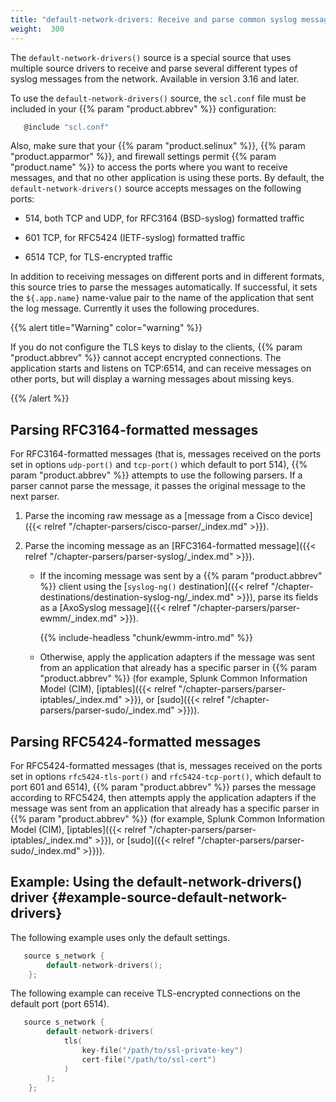 ```yaml
---
title: "default-network-drivers: Receive and parse common syslog messages"
weight:  300
---
```

<!-- DISCLAIMER: This file is based on the syslog-ng Open Source Edition documentation https://github.com/balabit/syslog-ng-ose-guides/commit/2f4a52ee61d1ea9ad27cb4f3168b95408fddfdf2 and is used under the terms of The syslog-ng Open Source Edition Documentation License. The file has been modified by Axoflow. -->

The `default-network-drivers()` source is a special source that uses multiple source drivers to receive and parse several different types of syslog messages from the network. Available in version 3.16 and later.

To use the `default-network-drivers()` source, the `scl.conf` file must be included in your {{% param "product.abbrev" %}} configuration:

```c
   @include "scl.conf"
```

Also, make sure that your {{% param "product.selinux" %}}, {{% param "product.apparmor" %}}, and firewall settings permit {{% param "product.name" %}} to access the ports where you want to receive messages, and that no other application is using these ports. By default, the `default-network-drivers()` source accepts messages on the following ports:

  - 514, both TCP and UDP, for RFC3164 (BSD-syslog) formatted traffic

  - 601 TCP, for RFC5424 (IETF-syslog) formatted traffic

  - 6514 TCP, for TLS-encrypted traffic

In addition to receiving messages on different ports and in different formats, this source tries to parse the messages automatically. If successful, it sets the `${.app.name}` name-value pair to the name of the application that sent the log message. Currently it uses the following procedures.

{{% alert title="Warning" color="warning" %}}

If you do not configure the TLS keys to dislay to the clients, {{% param "product.abbrev" %}} cannot accept encrypted connections. The application starts and listens on TCP:6514, and can receive messages on other ports, but will display a warning messages about missing keys.

{{% /alert %}}


## Parsing RFC3164-formatted messages

For RFC3164-formatted messages (that is, messages received on the ports set in options `udp-port()` and `tcp-port()` which default to port 514), {{% param "product.abbrev" %}} attempts to use the following parsers. If a parser cannot parse the message, it passes the original message to the next parser.

1.  Parse the incoming raw message as a [message from a Cisco device]({{< relref "/chapter-parsers/cisco-parser/_index.md" >}}).

2.  Parse the incoming message as an [RFC3164-formatted message]({{< relref "/chapter-parsers/parser-syslog/_index.md" >}}).
    
      - If the incoming message was sent by a {{% param "product.abbrev" %}} client using the [`syslog-ng()` destination]({{< relref "/chapter-destinations/destination-syslog-ng/_index.md" >}}), parse its fields as a [AxoSyslog message]({{< relref "/chapter-parsers/parser-ewmm/_index.md" >}}).
        
        {{% include-headless "chunk/ewmm-intro.md" %}}
    
      - Otherwise, apply the application adapters if the message was sent from an application that already has a specific parser in {{% param "product.abbrev" %}} (for example, Splunk Common Information Model (CIM), [iptables]({{< relref "/chapter-parsers/parser-iptables/_index.md" >}}), or [sudo]({{< relref "/chapter-parsers/parser-sudo/_index.md" >}})).



## Parsing RFC5424-formatted messages

For RFC5424-formatted messages (that is, messages received on the ports set in options `rfc5424-tls-port()` and `rfc5424-tcp-port()`, which default to port 601 and 6514), {{% param "product.abbrev" %}} parses the message according to RFC5424, then attempts apply the application adapters if the message was sent from an application that already has a specific parser in {{% param "product.abbrev" %}} (for example, Splunk Common Information Model (CIM), [iptables]({{< relref "/chapter-parsers/parser-iptables/_index.md" >}}), or [sudo]({{< relref "/chapter-parsers/parser-sudo/_index.md" >}})).


## Example: Using the default-network-drivers() driver {#example-source-default-network-drivers}

The following example uses only the default settings.

```c
   source s_network {
        default-network-drivers();
    };
```

The following example can receive TLS-encrypted connections on the default port (port 6514).

```c
   source s_network {
        default-network-drivers(
            tls(
                key-file("/path/to/ssl-private-key")
                cert-file("/path/to/ssl-cert")
            )
        );
    };
```



